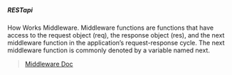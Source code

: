 ##### RESTapi

 How Works Middleware.
 Middleware functions are functions that have access to the request object (req), the response object (res), and the next middleware function in the application’s request-response cycle. The next middleware function is commonly denoted by a variable named next.
 
> [Middleware Doc](https://expressjs.com/en/guide/using-middleware.html)

